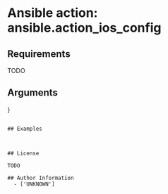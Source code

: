 # Ansible action: ansible.action_ios_config





## Requirements

TODO

## Arguments

}
```

## Examples



## License

TODO

## Author Information
  - ['UNKNOWN']
